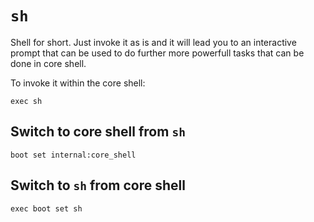 # `sh`

Shell for short. Just invoke it as is and it will lead you
to an interactive prompt that can be used to do further
more powerfull tasks that can be done in core shell.

To invoke it within the core shell:

```
exec sh
```

## Switch to core shell from `sh`
```
boot set internal:core_shell
```
## Switch to `sh` from core shell
```
exec boot set sh
```